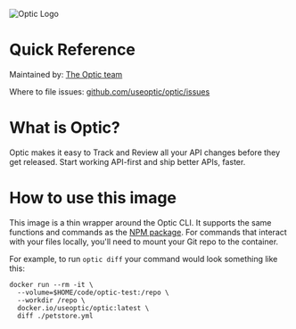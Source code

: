 ![Optic Logo](https://www.useoptic.com/logo.svg)

# Quick Reference

Maintained by:
[The Optic team](https://github.com/opticdev/optic)

Where to file issues:
[github.com/useoptic/optic/issues](https://github.com/opticdev/optic/issues)

# What is Optic?

Optic makes it easy to Track and Review all your API changes before they get released. Start working API-first and ship better APIs, faster.

# How to use this image

This image is a thin wrapper around the Optic CLI. It supports the same functions and commands as the [NPM package](https://www.npmjs.com/package/@useoptic/optic). For commands that interact with your files locally, you'll need to mount your Git repo to the container.

For example, to run `optic diff` your command would look something like this:

```
docker run --rm -it \
  --volume=$HOME/code/optic-test:/repo \
  --workdir /repo \
  docker.io/useoptic/optic:latest \
  diff ./petstore.yml
```
